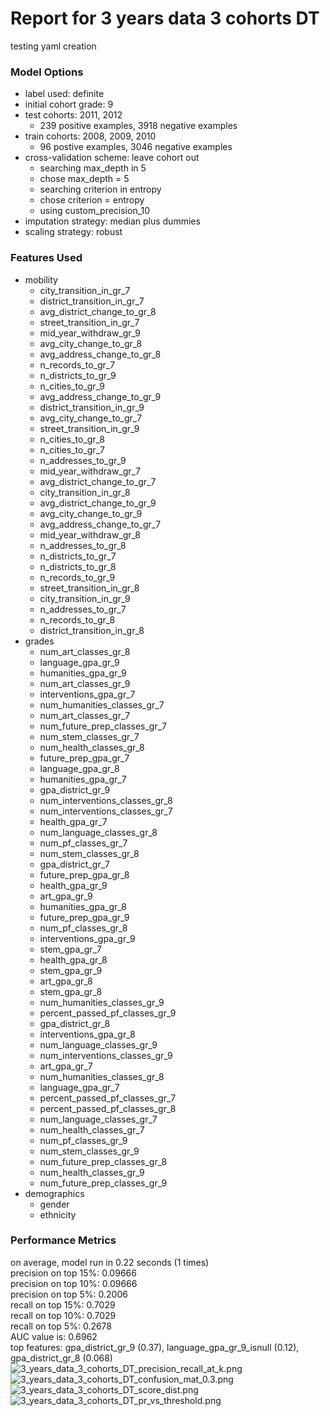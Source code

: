 # Report for 3 years data 3 cohorts DT
testing yaml creation

### Model Options
* label used: definite
* initial cohort grade: 9
* test cohorts: 2011, 2012
	 * 239 positive examples, 3918 negative examples
* train cohorts: 2008, 2009, 2010
	 * 96 postive examples, 3046 negative examples
* cross-validation scheme: leave cohort out
	 * searching max_depth in 5
	 * chose max_depth = 5
	 * searching criterion in entropy
	 * chose criterion = entropy
	 * using custom_precision_10
* imputation strategy: median plus dummies
* scaling strategy: robust

### Features Used
* mobility
	 * city_transition_in_gr_7
	 * district_transition_in_gr_7
	 * avg_district_change_to_gr_8
	 * street_transition_in_gr_7
	 * mid_year_withdraw_gr_9
	 * avg_city_change_to_gr_8
	 * avg_address_change_to_gr_8
	 * n_records_to_gr_7
	 * n_districts_to_gr_9
	 * n_cities_to_gr_9
	 * avg_address_change_to_gr_9
	 * district_transition_in_gr_9
	 * avg_city_change_to_gr_7
	 * street_transition_in_gr_9
	 * n_cities_to_gr_8
	 * n_cities_to_gr_7
	 * n_addresses_to_gr_9
	 * mid_year_withdraw_gr_7
	 * avg_district_change_to_gr_7
	 * city_transition_in_gr_8
	 * avg_district_change_to_gr_9
	 * avg_city_change_to_gr_9
	 * avg_address_change_to_gr_7
	 * mid_year_withdraw_gr_8
	 * n_addresses_to_gr_8
	 * n_districts_to_gr_7
	 * n_districts_to_gr_8
	 * n_records_to_gr_9
	 * street_transition_in_gr_8
	 * city_transition_in_gr_9
	 * n_addresses_to_gr_7
	 * n_records_to_gr_8
	 * district_transition_in_gr_8
* grades
	 * num_art_classes_gr_8
	 * language_gpa_gr_9
	 * humanities_gpa_gr_9
	 * num_art_classes_gr_9
	 * interventions_gpa_gr_7
	 * num_humanities_classes_gr_7
	 * num_art_classes_gr_7
	 * num_future_prep_classes_gr_7
	 * num_stem_classes_gr_7
	 * num_health_classes_gr_8
	 * future_prep_gpa_gr_7
	 * language_gpa_gr_8
	 * humanities_gpa_gr_7
	 * gpa_district_gr_9
	 * num_interventions_classes_gr_8
	 * num_interventions_classes_gr_7
	 * health_gpa_gr_7
	 * num_language_classes_gr_8
	 * num_pf_classes_gr_7
	 * num_stem_classes_gr_8
	 * gpa_district_gr_7
	 * future_prep_gpa_gr_8
	 * health_gpa_gr_9
	 * art_gpa_gr_9
	 * humanities_gpa_gr_8
	 * future_prep_gpa_gr_9
	 * num_pf_classes_gr_8
	 * interventions_gpa_gr_9
	 * stem_gpa_gr_7
	 * health_gpa_gr_8
	 * stem_gpa_gr_9
	 * art_gpa_gr_8
	 * stem_gpa_gr_8
	 * num_humanities_classes_gr_9
	 * percent_passed_pf_classes_gr_9
	 * gpa_district_gr_8
	 * interventions_gpa_gr_8
	 * num_language_classes_gr_9
	 * num_interventions_classes_gr_9
	 * art_gpa_gr_7
	 * num_humanities_classes_gr_8
	 * language_gpa_gr_7
	 * percent_passed_pf_classes_gr_7
	 * percent_passed_pf_classes_gr_8
	 * num_language_classes_gr_7
	 * num_health_classes_gr_7
	 * num_pf_classes_gr_9
	 * num_stem_classes_gr_9
	 * num_future_prep_classes_gr_8
	 * num_health_classes_gr_9
	 * num_future_prep_classes_gr_9
* demographics
	 * gender
	 * ethnicity

### Performance Metrics
on average, model run in 0.22 seconds (1 times) <br/>precision on top 15%: 0.09666 <br/>precision on top 10%: 0.09666 <br/>precision on top 5%: 0.2006 <br/>recall on top 15%: 0.7029 <br/>recall on top 10%: 0.7029 <br/>recall on top 5%: 0.2678 <br/>AUC value is: 0.6962 <br/>top features: gpa_district_gr_9 (0.37), language_gpa_gr_9_isnull (0.12), gpa_district_gr_8 (0.068)
![3_years_data_3_cohorts_DT_precision_recall_at_k.png](figs/3_years_data_3_cohorts_DT_precision_recall_at_k.png)
![3_years_data_3_cohorts_DT_confusion_mat_0.3.png](figs/3_years_data_3_cohorts_DT_confusion_mat_0.3.png)
![3_years_data_3_cohorts_DT_score_dist.png](figs/3_years_data_3_cohorts_DT_score_dist.png)
![3_years_data_3_cohorts_DT_pr_vs_threshold.png](figs/3_years_data_3_cohorts_DT_pr_vs_threshold.png)
